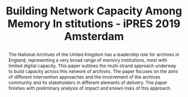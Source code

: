 ---
abstract: The National Archives of the United Kingdom has a leadership role for archives
  in England, representing a very broad range of memory institutions, most with limited
  digital capacity. This paper outlines the multi-strand approach underway to build
  capacity across this network of archives. The paper focuses on the aims of different
  intervention approaches and the involvement of the archives community and its stakeholders
  in different elements of delivery. The paper finishes with preliminary analysis
  of impact and known risks of this approach.
creators:
- Haunton, Melinda
- Pugh, Jo
- Travers, James
date: null
document_url: https://services.phaidra.univie.ac.at/api/object/o:1079777/download
grand_parent: iPRES
institutions: []
keywords: []
landing_page_url: https://phaidra.univie.ac.at/o:1079777
language: eng
layout: publication
license: CC BY 4.0 International
notes_url: null
parent: iPRES 2019
presentation_url: null
size: 235686
source_name: iPRES
title: Building Network Capacity Among Memory In stitutions - iPRES 2019 Amsterdam
type: paper
year: 2019
---
